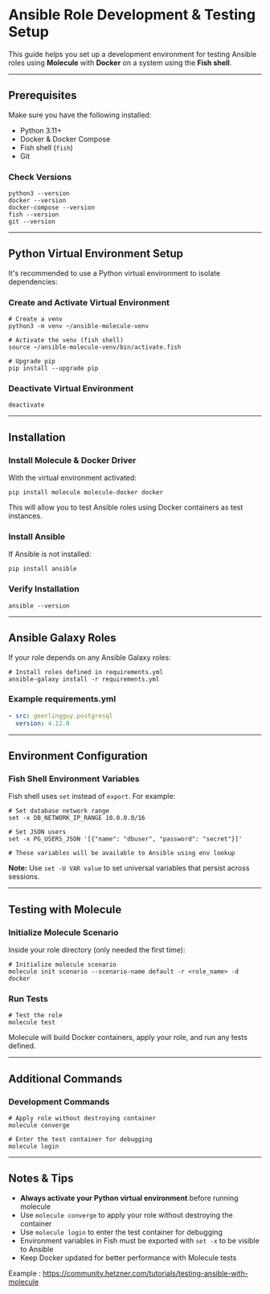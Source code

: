 # Ansible Role Development & Testing Setup

This guide helps you set up a development environment for testing Ansible roles using **Molecule** with **Docker** on a system using the **Fish shell**.

---

## Prerequisites

Make sure you have the following installed:

- Python 3.11+
- Docker & Docker Compose
- Fish shell (`fish`)
- Git

### Check Versions

```fish
python3 --version
docker --version
docker-compose --version
fish --version
git --version
```

---

## Python Virtual Environment Setup

It's recommended to use a Python virtual environment to isolate dependencies:

### Create and Activate Virtual Environment

```fish
# Create a venv
python3 -m venv ~/ansible-molecule-venv

# Activate the venv (fish shell)
source ~/ansible-molecule-venv/bin/activate.fish

# Upgrade pip
pip install --upgrade pip
```

### Deactivate Virtual Environment

```fish
deactivate
```

---

## Installation

### Install Molecule & Docker Driver

With the virtual environment activated:

```fish
pip install molecule molecule-docker docker
```

This will allow you to test Ansible roles using Docker containers as test instances.

### Install Ansible

If Ansible is not installed:

```fish
pip install ansible
```

### Verify Installation

```fish
ansible --version
```

---

## Ansible Galaxy Roles

If your role depends on any Ansible Galaxy roles:

```fish
# Install roles defined in requirements.yml
ansible-galaxy install -r requirements.yml
```

### Example requirements.yml

```yaml
- src: geerlingguy.postgresql
  version: 4.12.0
```

---

## Environment Configuration

### Fish Shell Environment Variables

Fish shell uses `set` instead of `export`. For example:

```fish
# Set database network range
set -x DB_NETWORK_IP_RANGE 10.0.0.0/16

# Set JSON users
set -x PG_USERS_JSON '[{"name": "dbuser", "password": "secret"}]'

# These variables will be available to Ansible using env lookup
```

**Note:** Use `set -U VAR value` to set universal variables that persist across sessions.

---

## Testing with Molecule

### Initialize Molecule Scenario

Inside your role directory (only needed the first time):

```fish
# Initialize molecule scenario
molecule init scenario --scenario-name default -r <role_name> -d docker
```

### Run Tests

```fish
# Test the role
molecule test
```

Molecule will build Docker containers, apply your role, and run any tests defined.

---

## Additional Commands

### Development Commands

```fish
# Apply role without destroying container
molecule converge

# Enter the test container for debugging
molecule login
```

---

## Notes & Tips

- **Always activate your Python virtual environment** before running molecule
- Use `molecule converge` to apply your role without destroying the container
- Use `molecule login` to enter the test container for debugging
- Environment variables in Fish must be exported with `set -x` to be visible to Ansible
- Keep Docker updated for better performance with Molecule tests



Example : https://community.hetzner.com/tutorials/testing-ansible-with-molecule